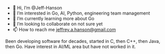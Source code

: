 - 👋 Hi, I’m @Jeff-Hanson
- 👀 I’m interested in Go, AI, Python, engineering team management
- 🌱 I’m currently learning more about Go
- 💞️ I’m looking to collaborate on not sure yet
- 📫 How to reach me jeffrey.a.hanson@gmail.com

<!---
Jeff-Hanson/Jeff-Hanson is a ✨ special ✨ repository because its `README.md` (this file) appears on your GitHub profile.
You can click the Preview link to take a look at your changes.
--->

Been developing software for decades, started in C, then C++, then Java, then Go. Have interest in AI/ML area but have not worked in it. 
